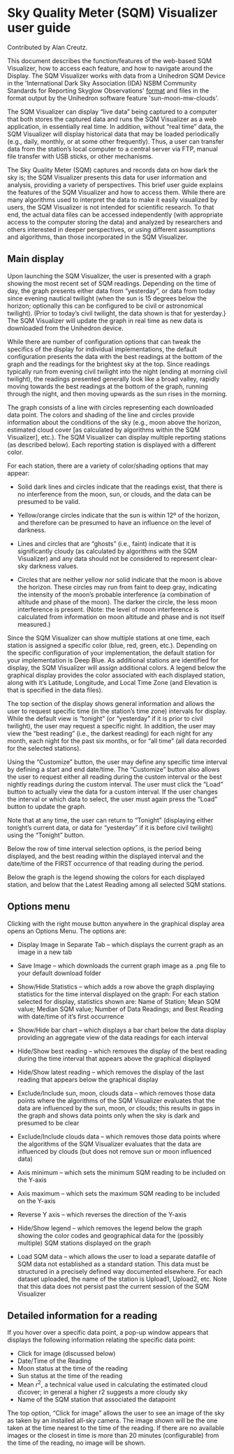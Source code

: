 # Sky Quality Meter (SQM) Visualizer user guide

Contributed by Alan Creutz.

This document describes the function/features of the web-based SQM Visualizer, how to access each feature, and how to navigate around the Display. The SQM Visualizer works with data from a Unihedron SQM Device in the 'International Dark Sky Association (IDA) NSBM Community Standards for Reporting Skyglow Observations' [format](https://darksky.org/app/uploads/bsk-pdf-manager/47_SKYGLOW_DEFINITIONS.PDF) and files in the format output by the Unihedron software feature 'sun-moon-mw-clouds'.

The SQM Visualizer can display “live data” being captured to a computer that both stores the captured data and runs the SQM Visualizer as a web application, in essentially real time.  In addition, without “real time” data, the SQM Visualizer will display historical data that may be loaded periodically (e.g., daily, monthly, or at some other frequently).  Thus, a user can transfer data from the station’s local computer to a central server via FTP, manual file transfer with USB sticks, or other mechanisms.

The Sky Quality Meter (SQM) captures and records data on how dark the sky is; the SQM Visualizer presents this data for user information and analysis, providing a variety of perspectives.  This brief user guide explains the features of the SQM Visualizer and how to access them.  While there are many algorithms used to interpret the data to make it easily visualized by users, the SQM Visualizer is not intended for scientific research.  To that end, the actual data files can be accessed independently (with appropriate access to the computer storing the data) and analyzed by researchers and others interested in deeper perspectives, or using different assumptions and algorithms, than those incorporated in the SQM Visualizer.

## Main display

Upon launching the SQM Visualizer, the user is presented with a graph showing the most recent set of SQM readings.  Depending on the time of day, the graph presents either data from “yesterday”, or data from today since evening nautical twilight (when the sun is 15 degrees below the horizon; optionally this can be configured to be civil or astronomical twilight).  (Prior to today’s civil twilight, the data shown is that for yesterday.}  The SQM Visualizer will update the graph in real time as new data is downloaded from the Unihedron device.

While there are number of configuration options that can tweak the specifics of the display for individual implementations, the default configuration presents the data with the best readings at the bottom of the graph and the readings for the brightest sky at the top.  Since readings typically run from evening civil twilight into the night (ending at morning civil twilight), the readings presented generally look like a broad valley, rapidly moving towards the best readings at the bottom of the graph, running through the night, and then moving upwards as the sun rises in the morning.

The graph consists of a line with circles representing each downloaded data point.  The colors and shading of the line and circles provide information about the conditions of the sky (e.g., moon above the horizon, estimated cloud cover [as calculated by algorithms within the SQM Visualizer], etc.).  The SQM Visualizer can display multiple reporting stations (as described below).  Each reporting station is displayed with a different color.

For each station, there are a variety of color/shading options that may appear:

* Solid dark lines and circles indicate that the readings exist, that there is no interference from the moon, sun, or clouds, and the data can be presumed to be valid.

* Yellow/orange circles indicate that the sun is within 12º of the horizon, and therefore can be presumed to have an influence on the level of darkness.

* Lines and circles that are “ghosts” (i.e., faint) indicate that it is significantly cloudy (as calculated by algorithms with the SQM Visualizer) and any data should not be considered to represent clear-sky darkness values.

* Circles that are neither yellow nor solid indicate that the moon is above the horizon.  These circles may run from faint to deep gray, indicating the intensity of the moon’s probable interference (a combination of altitude and phase of the moon).  The darker the circle, the less moon interference is present.  (Note: the level of moon interference is calculated from information on moon altitude and phase and is not itself measured.)

Since the SQM Visualizer can show multiple stations at one time, each station is assigned a specific color (blue, red, green, etc.).  Depending on the specific configuration of your implementation, the default station for your implementation is Deep Blue.  As additional stations are identified for display, the SQM Visualizer will assign additional colors.  A legend below the graphical display provides the color associated with each displayed station, along with it’s Latitude, Longitude, and Local Time Zone (and Elevation is that is specified in the data files).   

The top section of the display shows general information and allows the user to request specific time (in the station’s time zone) intervals for display.  While the default view is “tonight” (or “yesterday” if it is prior to civil twilight), the user may request a specific night.  In addition, the user may view the “best reading” (i.e., the darkest reading) for each night for any month, each night for the past six months, or for “all time” (all data recorded for the selected stations).   

Using the “Customize” button, the user may define any specific time interval by defining a start and end date/time.  The “Customize” button also allows the user to request either all reading during the custom interval or the best nightly readings during the custom interval.  The user must click the “Load” button to actually view the data for a custom interval.  If the user changes the interval or which data to select, the user must again press the “Load” button to update the graph.

Note that at any time, the user can return to “Tonight” (displaying either tonight’s current data, or data for “yesterday” if it is before civil twilight) using the “Tonight” button.

Below the row of time interval selection options, is the period being displayed, and the best reading within the displayed interval and the date/time of the FIRST occurrence of that reading during the period.

Below the graph is the legend showing the colors for each displayed station, and below that the Latest Reading among all selected SQM stations.

## Options menu

Clicking with the right mouse button anywhere in the graphical display area opens an Options Menu.  The options are:

* Display Image in Separate Tab – which displays the current graph as an image in a new tab

* Save Image – which downloads the current graph image as a .png file to your default download folder

* Show/Hide Statistics – which adds a row above the graph displaying statistics for the time interval displayed on the graph:  For each station selected for display, statistics shown are: Name of Station; Mean SQM value; Median SQM value; Number of Data Readings; and Best Reading with date/time of it’s first occurrence

* Show/Hide bar chart – which displays a bar chart below the data display providing an aggregate view of the data readings for each interval

* Hide/Show best reading – which removes the display of the best reading during the time interval that appears above the graphical displayed

* Hide/Show latest reading – which removes the display of the last reading that appears below the graphical display

* Exclude/Include sun, moon, clouds data – which removes those data points where the algorithms of the SQM Visualizer evaluates that the data are influenced by the sun, moon, or clouds; this results in gaps in the graph and shows data points only when the sky is dark and presumed to be clear

* Exclude/Include clouds data – which removes those data points where the algorithms of the SQM Visualizer evaluates that the data are influenced by clouds (but does not remove sun or moon influenced data)

* Axis minimum – which sets the minimum SQM reading to be included on the Y-axis

* Axis maximum – which sets the maximum SQM reading to be included on the Y-axis

* Reverse Y axis – which reverses the direction of the Y-axis

* Hide/Show legend – which removes the legend below the graph showing the color codes and geographical data for the (possibly multiple) SQM stations displayed on the graph

* Load SQM data – which allows the user to load a separate datafile of SQM data not established as a standard station.  This data must be structured in a precisely defined way documented elsewhere.  For each dataset uploaded, the name of the station is Upload1, Upload2, etc.  Note that this data does not persist past the current session of the SQM Visualizer

## Detailed information for a reading

If you hover over a specific data point, a pop-up window appears that displays the following information relating the specific data point:

* Click for image (discussed below)
* Date/Time of the Reading
* Moon status at the time of the reading
* Sun status at the time of the reading
* Mean $r^2$, a technical value used in calculating the estimated cloud d\cover; in general a higher r2 suggests a more cloudy sky
* Name of the SQM station that associated the datapoint

The top option, “Click for image” allows the user to see an image of the sky as taken by an installed all-sky camera.  The image shown will be the one taken at the time nearest to the time of the reading.  If there are no available images or the closest in time is more than 20 minutes (configurable) from the time of the reading, no image will be shown.